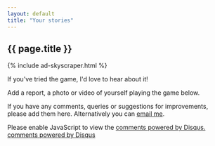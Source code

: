 ```yaml
---
layout: default
title: "Your stories"
---
```


<h2>{{ page.title }}</h2>

{% include ad-skyscraper.html %}

If you've tried the game, I'd love to hear about it!

Add a report, a photo or video of yourself playing the game below.

If you have any comments, queries or suggestions for improvements, please add them here. Alternatively you can <a href='mailto:chris@thinkcodelearn.com'>email me</a>.

<div id="disqus_thread" style='margin-right: 200px'></div>
<script type="text/javascript">
    /* * * CONFIGURATION VARIABLES: EDIT BEFORE PASTING INTO YOUR WEBPAGE * * */
    var disqus_shortname = 'cardpirates'; // required: replace example with your forum shortname
    var disqus_url = 'http://cardpirates.com';

    /* * * DON'T EDIT BELOW THIS LINE * * */
    (function() {
        var dsq = document.createElement('script'); dsq.type = 'text/javascript'; dsq.async = true;
        dsq.src = '//' + disqus_shortname + '.disqus.com/embed.js';
        (document.getElementsByTagName('head')[0] || document.getElementsByTagName('body')[0]).appendChild(dsq);
    })();
</script>
<noscript>Please enable JavaScript to view the <a href="http://disqus.com/?ref_noscript">comments powered by Disqus.</a></noscript>
<a href="http://disqus.com" class="dsq-brlink">comments powered by <span class="logo-disqus">Disqus</span></a>

